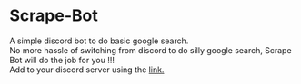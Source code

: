 # Scrape-Bot
A simple discord bot to do basic google search.   
No more hassle of switching from discord to do silly google search, Scrape Bot will do the job for you !!!  
Add to your discord server using the [link.](https://discord.com/api/oauth2/authorize?client_id=778595332266262558&permissions=0&scope=bot)
